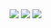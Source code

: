 <div align="center">
  <img src="(https://capsule-render.vercel.app/api?type=slice&color=gradient&height=160&section=header&text=Hi!%20I'm%20Joody!&fontAlign=50&fontAlignY=70&fontSize=90&fontColor=000000)" />
  <img src="https://github-readme-stats.vercel.app/api?username=Joody20&show_icons=true&theme=rose" />
  <img src="https://github-readme-stats.vercel.app/api/top-langs/?username=Joody20&layout=donut" />
</div>
